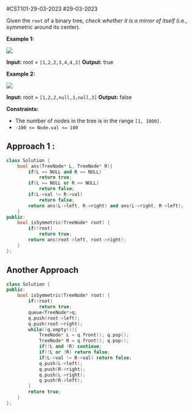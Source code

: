 
#CST101-29-03-2023 
#29-03-2023 

Given the `root` of a binary tree, _check whether it is a mirror of itself_ (i.e., symmetric around its center).

**Example 1:**

![](https://assets.leetcode.com/uploads/2021/02/19/symtree1.jpg)

**Input:** root = `[1,2,2,3,4,4,3]`
**Output:** true

**Example 2:**

![](https://assets.leetcode.com/uploads/2021/02/19/symtree2.jpg)

**Input:** root = `[1,2,2,null,3,null,3]`
**Output:** false

**Constraints:**

-   The number of nodes in the tree is in the range `[1, 1000]`.
-   `-100 <= Node.val <= 100`


## Approach 1 :

```cpp
class Solution {
    bool ans(TreeNode* L, TreeNode* R){
        if(L == NULL and R == NULL)
            return true;
        if(L == NULL or R == NULL)
            return false;
        if(L->val != R->val)
            return false;
        return ans(L->left, R->right) and ans(L->right, R->left);        
    }
public:
    bool isSymmetric(TreeNode* root) {
        if(!root)
            return true;
        return ans(root->left, root->right);
    }
};
```

## Another Approach

```cpp
class Solution {
public:
    bool isSymmetric(TreeNode* root) {
        if(!root)
            return true;
        queue<TreeNode*>q;
        q.push(root->left);
        q.push(root->right);
        while(!q.empty()){
            TreeNode* L = q.front(); q.pop();
            TreeNode* R = q.front(); q.pop();
            if(!L and !R) continue;
            if(!L or !R) return false;
            if(L->val != R->val) return false;
            q.push(L->left);
            q.push(R->right);
            q.push(L->right);
            q.push(R->left);
        }
        return true;
    }
};
```
